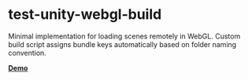 # test-unity-webgl-build

Minimal implementation for loading scenes remotely in WebGL. Custom build script assigns bundle keys automatically based on folder naming convention.

[**Demo**](https://teadrinker.github.io/test-unity-webgl-build/)
